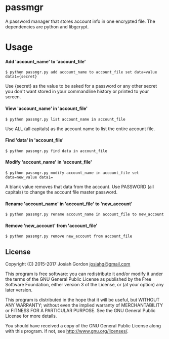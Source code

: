passmgr
========

A password manager that stores account info in one encrypted file.  The
dependencies are python and libgcrypt.

Usage
=====

#### Add 'account_name' to 'account_file'

`$ python passmgr.py add account_name to account_file set data=value data1={secret}`

Use {secret} as the value to be asked for a password or any other secret you
don't want stored in your commandline history or printed to your screen.

#### View 'account_name' in 'account_file'

`$ python passmgr.py list account_name in account_file`

Use ALL (all capitals) as the account name to list the entire account file.

#### Find 'data' in 'account_file'

`$ python passmgr.py find data in account_file`

#### Modify 'account_name' in 'account_file'

`$ python passmgr.py modify account_name in account_file set data=new_value data1=`

A blank value removes that data from the account.  Use PASSWORD (all capitals)
to change the account file master password.

#### Rename 'account_name' in 'account_file' to 'new_account'

`$ python passmgr.py rename account_name in account_file to new_account`

#### Remove 'new_account' from 'account_file'

`$ python passmgr.py remove new_account from account_file`

License
-------

Copyright (C) 2015-2017 Josiah Gordon <josiahg@gmail.com>

This program is free software: you can redistribute it and/or modify
it under the terms of the GNU General Public License as published by
the Free Software Foundation, either version 3 of the License, or
(at your option) any later version.

This program is distributed in the hope that it will be useful,
but WITHOUT ANY WARRANTY; without even the implied warranty of
MERCHANTABILITY or FITNESS FOR A PARTICULAR PURPOSE.  See the
GNU General Public License for more details.

You should have received a copy of the GNU General Public License
along with this program.  If not, see <http://www.gnu.org/licenses/>.
